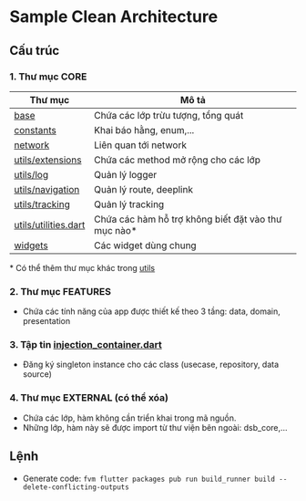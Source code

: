 # Sample Clean Architecture

## Cấu trúc

### 1. Thư mục CORE

| Thư mục | Mô tả |
| ------ | ---------- |
| [base](lib/core/base) | Chứa các lớp trừu tượng, tổng quát |
| [constants](lib/core/constants) | Khai báo hằng, enum,... |
| [network](lib/core/network) | Liên quan tới network |
| [utils/extensions](lib/core/utils/extensions) | Chứa các method mở rộng cho các lớp |
| [utils/log](lib/core/utils/log) | Quản lý logger |
| [utils/navigation](lib/core/utils/navigation) | Quản lý route, deeplink |
| [utils/tracking](lib/core/utils/tracking) | Quản lý tracking |
| [utils/utilities.dart](lib/core/utils/utilities.dart) | Chứa các hàm hỗ trợ không biết đặt vào thư mục nào* |
| [widgets](lib/core/widgets) | Các widget dùng chung |

\* Có thể thêm thư mục khác trong [utils](lib/core/utils)

### 2. Thư mục FEATURES
- Chứa các tính năng của app được thiết kế theo 3 tầng: data, domain, presentation

### 3. Tập tin [injection_container.dart](lib/injection_container.dart)
- Đăng ký singleton instance cho các class (usecase, repository, data source)

### 4. Thư mục EXTERNAL (có thể xóa)
- Chứa các lớp, hàm không cần triển khai trong mã nguồn.
- Những lớp, hàm này sẽ được import từ thư viện bên ngoài: dsb_core,...

## Lệnh
- Generate code:
`fvm flutter packages pub run build_runner build --delete-conflicting-outputs`